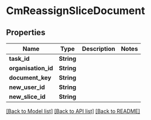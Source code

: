# CmReassignSliceDocument

## Properties

Name | Type | Description | Notes
------------ | ------------- | ------------- | -------------
**task_id** | **String** |  | 
**organisation_id** | **String** |  | 
**document_key** | **String** |  | 
**new_user_id** | **String** |  | 
**new_slice_id** | **String** |  | 

[[Back to Model list]](../README.md#documentation-for-models) [[Back to API list]](../README.md#documentation-for-api-endpoints) [[Back to README]](../README.md)


